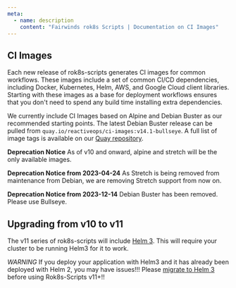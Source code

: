 ```yaml
---
meta:
  - name: description
    content: "Fairwinds rok8s Scripts | Documentation on CI Images"
---
```

## CI Images

Each new release of rok8s-scripts generates CI images for common workflows. These images include a set of common CI/CD dependencies, including Docker, Kubernetes, Helm, AWS, and Google Cloud client libraries. Starting with these images as a base for deployment workflows ensures that you don't need to spend any build time installing extra dependencies.

We currently include CI Images based on Alpine and Debian Buster as our recommended starting points. The latest Debian Buster release can be pulled from `quay.io/reactiveops/ci-images:v14.1-bullseye`. A full list of image tags is available on our [Quay repository](https://quay.io/repository/reactiveops/ci-images).

**Deprecation Notice** As of v10 and onward, alpine and stretch will be the only available images.

**Deprecation Notice from 2023-04-24** As Stretch is being removed from maintenance from Debian, we are removing Stretch support from now on.

**Deprecation Notice from 2023-12-14** Debian Buster has been removed. Please use Bullseye.

## Upgrading from v10 to v11

The v11 series of rok8s-scripts will include [Helm 3](https://helm.sh/blog/helm-3-released/). This will require your cluster to be running Helm3 for it to work.

*WARNING* If you deploy your application with Helm3 and it has already been deployed with Helm 2, you may have issues!!! Please [migrate to Helm 3](https://helm.sh/docs/topics/v2_v3_migration/) before using Rok8s-Scripts v11+!!
